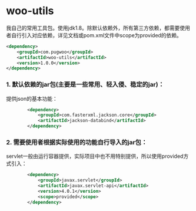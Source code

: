 # woo-utils
我自己的常用工具包。使用jdk1.8。除默认依赖外，所有第三方依赖，都需要使用者自行引入对应依赖，详见文档或pom.xml文件中scope为provided的依赖。

```xml
<dependency>
    <groupId>com.pugwoo</groupId>
    <artifactId>woo-utils</artifactId>
    <version>1.0.0</version>
</dependency>
```

### 1. 默认依赖的jar包(主要是一些常用、轻入侵、稳定的jar)：

提供json的基本功能：

```xml
        <dependency>
            <groupId>com.fasterxml.jackson.core</groupId>
            <artifactId>jackson-databind</artifactId>
        </dependency>
```

### 2. 需要使用者根据实际使用的功能自行导入的jar包：

servlet一般由运行容器提供，实际项目中也不用特别提供，所以使用provided方式引入：

```xml
		<dependency>
			<groupId>javax.servlet</groupId>
            <artifactId>javax.servlet-api</artifactId>
            <version>4.0.1</version>
            <scope>provided</scope>
		</dependency>
```
